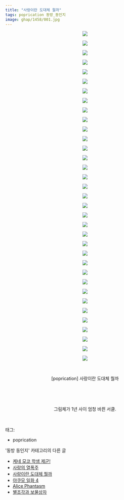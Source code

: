 ```yaml
---
title: "사랑이란 도대체 뭘까"
tags: poprication 동방_동인지
image: ghap/1458/001.jpg
---
```

<div class="article">
<p style="text-align: center; clear: none; float: none;"><img src="{{ site.nasurl }}/ghap/1458/001.jpg"/></p>
<p style="text-align: center; clear: none; float: none;"><img src="{{ site.nasurl }}/ghap/1458/002.jpg"/></p>
<p style="text-align: center; clear: none; float: none;"><img src="{{ site.nasurl }}/ghap/1458/003.jpg"/></p>
<p style="text-align: center; clear: none; float: none;"><img src="{{ site.nasurl }}/ghap/1458/004.jpg"/></p>
<p style="text-align: center; clear: none; float: none;"><img src="{{ site.nasurl }}/ghap/1458/005.jpg"/></p>
<p style="text-align: center; clear: none; float: none;"><img src="{{ site.nasurl }}/ghap/1458/006.jpg"/></p>
<p style="text-align: center; clear: none; float: none;"><img src="{{ site.nasurl }}/ghap/1458/007.jpg"/></p>
<p style="text-align: center; clear: none; float: none;"><img src="{{ site.nasurl }}/ghap/1458/008.jpg"/></p>
<p style="text-align: center; clear: none; float: none;"><img src="{{ site.nasurl }}/ghap/1458/009.jpg"/></p>
<p style="text-align: center; clear: none; float: none;"><img src="{{ site.nasurl }}/ghap/1458/010.jpg"/></p>
<p style="text-align: center; clear: none; float: none;"><img src="{{ site.nasurl }}/ghap/1458/011.jpg"/></p>
<p style="text-align: center; clear: none; float: none;"><img src="{{ site.nasurl }}/ghap/1458/012.jpg"/></p>
<p style="text-align: center; clear: none; float: none;"><img src="{{ site.nasurl }}/ghap/1458/013.jpg"/></p>
<p style="text-align: center; clear: none; float: none;"><img src="{{ site.nasurl }}/ghap/1458/014.jpg"/></p>
<p style="text-align: center; clear: none; float: none;"><img src="{{ site.nasurl }}/ghap/1458/015.jpg"/></p>
<p style="text-align: center; clear: none; float: none;"><img src="{{ site.nasurl }}/ghap/1458/016.jpg"/></p>
<p style="text-align: center; clear: none; float: none;"><img src="{{ site.nasurl }}/ghap/1458/017.jpg"/></p>
<p style="text-align: center; clear: none; float: none;"><img src="{{ site.nasurl }}/ghap/1458/018.jpg"/></p>
<p style="text-align: center; clear: none; float: none;"><img src="{{ site.nasurl }}/ghap/1458/019.jpg"/></p>
<p style="text-align: center; clear: none; float: none;"><img src="{{ site.nasurl }}/ghap/1458/020.jpg"/></p>
<p style="text-align: center; clear: none; float: none;"><img src="{{ site.nasurl }}/ghap/1458/021.jpg"/></p>
<p style="text-align: center; clear: none; float: none;"><img src="{{ site.nasurl }}/ghap/1458/022.jpg"/></p>
<p style="text-align: center; clear: none; float: none;"><img src="{{ site.nasurl }}/ghap/1458/023.jpg"/></p>
<p style="text-align: center; clear: none; float: none;"><img src="{{ site.nasurl }}/ghap/1458/024.jpg"/></p>
<p style="text-align: center; clear: none; float: none;"><img src="{{ site.nasurl }}/ghap/1458/025.jpg"/></p>
<p style="text-align: center; clear: none; float: none;"><img src="{{ site.nasurl }}/ghap/1458/026.jpg"/></p>
<p style="text-align: center; clear: none; float: none;"><img src="{{ site.nasurl }}/ghap/1458/027.jpg"/></p>
<p style="text-align: center; clear: none; float: none;"><img src="{{ site.nasurl }}/ghap/1458/028.jpg"/></p>
<p style="text-align: center; clear: none; float: none;"><img src="{{ site.nasurl }}/ghap/1458/029.jpg"/></p>
<p style="text-align: center; clear: none; float: none;"><img src="{{ site.nasurl }}/ghap/1458/030.jpg"/></p>
<p style="text-align: center; clear: none; float: none;"><img src="{{ site.nasurl }}/ghap/1458/031.jpg"/></p>
<p style="text-align: center; clear: none; float: none;"><img src="{{ site.nasurl }}/ghap/1458/032.jpg"/></p>
<p style="text-align: center; clear: none; float: none;"><img src="{{ site.nasurl }}/ghap/1458/033.jpg"/></p>
<p style="text-align: center; clear: none; float: none;"><img src="{{ site.nasurl }}/ghap/1458/034.jpg"/></p>
<p style="text-align: center; clear: none; float: none;"><img src="{{ site.nasurl }}/ghap/1458/035.jpg"/></p>
<p style="text-align: center; clear: none; float: none;"><br/></p>
<p style="text-align: center; clear: none; float: none;">[poprication] 사랑이란 도대체 뭘까</p>
<p style="text-align: center; clear: none; float: none;"><br/></p>
<p style="text-align: center; clear: none; float: none;"><br/></p>
<p style="text-align: center; clear: none; float: none;">그림체가 1년 사이 엄청 바뀐 서클.</p>
<p><br/></p>
</div><div class="tagTrail">
<p>태그: </p>
<ul>
<li>poprication</li>
</ul>
</div><div class="another">
<p>'동방 동인지' 카테고리의 다른 글</p>
<ul>
<li><a href="/2016-08-10-ghap_1460">케네 모코 학생 제군!</a></li>
<li><a href="/2016-08-10-ghap_1459">사랑의 열폭주</a></li>
<li><a href="/2016-08-10-ghap_1458">사랑이란 도대체 뭘까</a></li>
<li><a href="/2016-08-10-ghap_1457">야쿠모 일화 4</a></li>
<li><a href="/2016-08-10-ghap_1456">Alice Phantasm</a></li>
<li><a href="/2016-08-10-ghap_1455">별조각과 보물상자</a></li>
</ul>
</div><div class="cb_module cb_fluid">
<div class="cb_wrt cb_profile">
</div><!-- commentList close -->
</div>